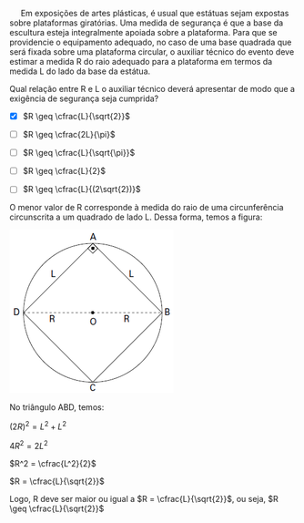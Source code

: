 

     Em exposições de artes plásticas, é usual que estátuas sejam expostas sobre plataformas giratórias. Uma medida de segurança é que a base da escultura esteja integralmente apoiada sobre a plataforma. Para que se providencie o equipamento adequado, no caso de uma base quadrada que será fixada sobre uma plataforma circular, o auxiliar técnico do evento deve estimar a medida R do raio adequado para a plataforma em termos da medida L do lado da base da estátua.

Qual relação entre R e L o auxiliar técnico deverá apresentar de modo que a exigência de segurança seja cumprida?



- [x] $R \geq \cfrac{L}{\sqrt{2}}$
- [ ] $R \geq \cfrac{2L}{\pi}$
- [ ] $R \geq \cfrac{L}{\sqrt{\pi}}$
- [ ] $R \geq \cfrac{L}{2}$
- [ ] $R \geq \cfrac{L}{(2\sqrt{2})}$


O menor valor de R corresponde à medida do raio de uma circunferência circunscrita a um quadrado de lado L. Dessa forma, temos a figura:

![](2f3c5857-e66a-8838-fc4a-00def0b989be.png)

No triângulo ABD, temos:

$(2R)^2 = L^2 + L^2$

$4R^2 = 2L^2$

$R^2 = \cfrac{L^2}{2}$

$R = \cfrac{L}{\sqrt{2}}$

Logo, R deve ser maior ou igual a $R = \cfrac{L}{\sqrt{2}}$, ou seja, $R \geq \cfrac{L}{\sqrt{2}}$
